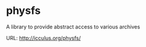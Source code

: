 physfs
======

A library to provide abstract access to various archives

URL: http://icculus.org/physfs/
